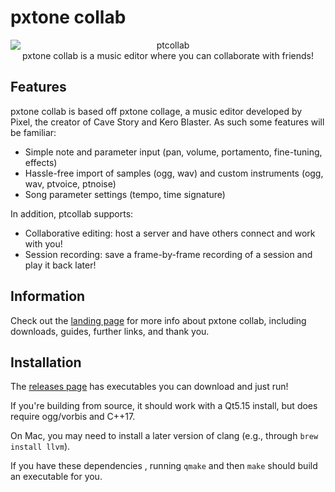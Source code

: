# pxtone collab
<div align="center"> <img src="screenshot.png" alt="ptcollab" style="display: block" /> </div>
<div align="center">pxtone collab is a music editor where you can collaborate with friends!</div>

## Features
pxtone collab is based off pxtone collage, a music editor developed by Pixel, the creator of Cave Story and Kero Blaster. As such some features will be familiar:
 * Simple note and parameter input (pan, volume, portamento, fine-tuning, effects)
 * Hassle-free import of samples (ogg, wav) and custom instruments (ogg, wav, ptvoice, ptnoise)
 * Song parameter settings (tempo, time signature)
 
In addition, ptcollab supports:
 * Collaborative editing: host a server and have others connect and work with you!
 * Session recording: save a frame-by-frame recording of a session and play it back later!

## Information
Check out the <a href="https://yuxshao.github.io/ptcollab/">landing page</a>
for more info about pxtone collab, including downloads, guides, further
links, and thank you.

## Installation
The <a href="https://github.com/yuxshao/ptcollab/releases">releases page</a>
has executables you can download and just run!

If you're building from source, it should work with a Qt5.15 install, but does
require ogg/vorbis and C++17.

On Mac, you may need to install a later version of clang (e.g., through `brew
install llvm`).

If you have these dependencies , running `qmake` and then `make` should build
an executable for you.
